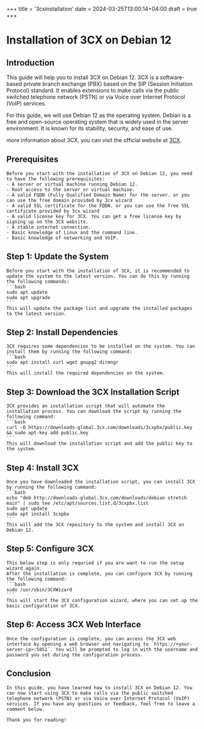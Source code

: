 +++
title = '3cxinstallation'
date = 2024-03-25T13:00:14+04:00
draft = true
+++

# Installation of 3CX on Debian 12

## Introduction
 This guide will help you to install 3CX on Debian 12. 3CX is a software-based private branch exchange (PBX) based on the SIP (Session Initiation Protocol) standard. It enables extensions to make calls via the public switched telephone network (PSTN) or via Voice over Internet Protocol (VoIP) services.

 For this guide, we will use Debian 12 as the operating system. Debian is a free and open-source operating system that is widely used in the server environment. It is known for its stability, security, and ease of use.

 more information about 3CX, you can visit the official website at [3CX](https://www.3cx.com/).

## Prerequisites
    Before you start with the installation of 3CX on Debian 12, you need to have the following prerequisites:
    - A server or virtual machine running Debian 12.
    - Root access to the server or virtual machine.
    - A valid FQDN (Fully Qualified Domain Name) for the server. or you can use the free domain provided by 3cx wizard
    - A valid SSL certificate for the FQDN. or you can use the free SSL certificate provided by 3cx wizard
    - A valid license key for 3CX. You can get a free license key by signing up on the 3CX website.
    - A stable internet connection.
    - Basic knowledge of Linux and the command line.
    - Basic knowledge of networking and VoIP.
  
## Step 1: Update the System
    Before you start with the installation of 3CX, it is recommended to update the system to the latest version. You can do this by running the following commands:
    ```bash
    sudo apt update
    sudo apt upgrade
    ```
    This will update the package list and upgrade the installed packages to the latest version.

## Step 2: Install Dependencies
    3CX requires some dependencies to be installed on the system. You can install them by running the following command:
    ```bash
    sudo apt install curl wget gnupg2 dirmngr
    ```
    This will install the required dependencies on the system.

## Step 3: Download the 3CX Installation Script
    3CX provides an installation script that will automate the installation process. You can download the script by running the following command:
    ```bash
    curl -O https://downloads-global.3cx.com/downloads/3cxpbx/public.key && sudo apt-key add public.key
    ```
    This will download the installation script and add the public key to the system.

## Step 4: Install 3CX
    Once you have downloaded the installation script, you can install 3CX by running the following command:
    ```bash
    echo "deb http://downloads-global.3cx.com/downloads/debian stretch main" | sudo tee /etc/apt/sources.list.d/3cxpbx.list
    sudo apt update
    sudo apt install 3cxpbx
    ```
    This will add the 3CX repository to the system and install 3CX on Debian 12.

## Step 5: Configure 3CX
    This below step is only requried if you are want to run the setup wizard again.
    After the installation is complete, you can configure 3CX by running the following command:
    ```bash
    sudo /usr/sbin/3CXWizard
    ```
    This will start the 3CX configuration wizard, where you can set up the basic configuration of 3CX.

## Step 6: Access 3CX Web Interface
    Once the configuration is complete, you can access the 3CX web interface by opening a web browser and navigating to `https://<your-server-ip>:5051`. You will be prompted to log in with the username and password you set during the configuration process.

## Conclusion
    In this guide, you have learned how to install 3CX on Debian 12. You can now start using 3CX to make calls via the public switched telephone network (PSTN) or via Voice over Internet Protocol (VoIP) services. If you have any questions or feedback, feel free to leave a comment below.

    Thank you for reading!

    

